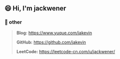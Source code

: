 ## 😄 Hi, I'm jackwener

### 💬 other

> **Blog:** https://www.yuque.com/jakevin
>
> **GitHub:** https://github.com/jakevin
>
> **LeetCode:** https://leetcode-cn.com/u/jackwener/
